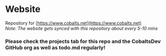 # Website
Repository for [https://www.cobalts.net](https://www.cobalts.net)  
*Note: The website gets synced with this repository about every 5-10 mins*

### Please check the projects tab for this repo and the CobaltsDev GitHub org as well as todo.md regularly!
